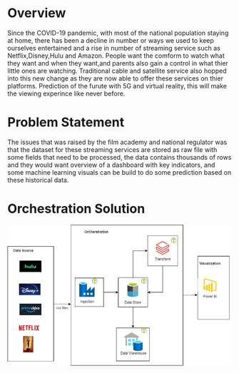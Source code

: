 # Overview
Since the COVID-19 pandemic, with most of the national population staying at home, there has been a decline in number or ways we used to keep ourselves entertained and a rise in number of streaming service such as Netflix,Disney,Hulu and Amazon. People want the comform to watch what they want and when they want,and parents also gain a control in what thier little ones are watching. Traditional cable and satellite service also hopped into this new change as they are now able to offer these services on thier platforms. Prediction of the furute with 5G and virtual reality, this will make the viewing experince like never before.
# Problem Statement
The issues that was raised by the film academy and national regulator was that the dataset for these streaming services are stored as raw file with some fields that need to be processed, the data contains thousands of rows and they would want overview of a dashboard with key indicators, and some machine learning visuals can be build to do some prediction based on these historical data.
# Orchestration Solution
![My Image](https://github.com/lady-za/streaming-services/blob/59ec1b0500cdb7fda78d79753d2cdb943d741b55/Diagrams/Projects-Streaming%20Services.jpg)
